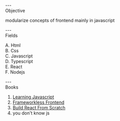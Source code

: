 ---\
Objective

modularize concepts of frontend mainly in javascript



---\
Fields

A. Html\
B. Css\
C. Javascript\
D. Typescript\
E. React\
F. Nodejs


---\
Books

1. [Learning Javascript](https://github.com/Doohwancho/javascript)
2. [Frameworkless Frontend](https://github.com/Doohwancho/javascript)
3. [Build React From Scratch](https://github.com/Doohwancho/javascript/tree/main/react-from-scratch)
4. you don't know js

